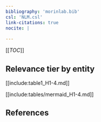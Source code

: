 ```yaml
---
bibliography: 'morinlab.bib'
csl: 'NLM.csl'
link-citations: true
nocite: |
  
---
```


[[_TOC_]]




## Relevance tier by entity

[[include:table1_H1-4.md]]





[[include:tables/mermaid_H1-4.md]]

## References


